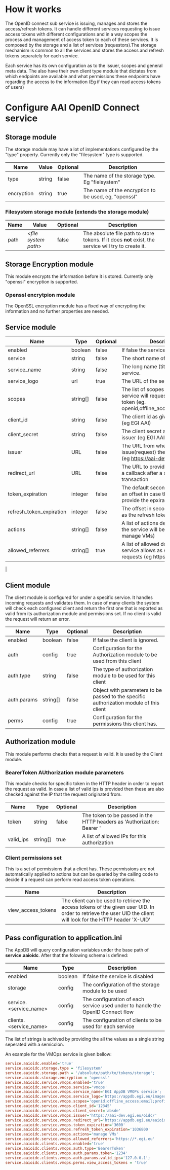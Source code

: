 # How it works

The OpenID connect sub service is issuing, manages and stores the access/refresh tokens. It can handle different services requesting to issue
access tokens with different configurations and in a way scopes the process and management of access token to each of these services. It is composed
by the storage and a list of services (requestors).The storage mechanism is common to all the services and stores the access and refresh tokens separately
for each service.

Each service has its own configuration as to the issuer, scopes and general meta data. The also have their own client type module that dictates
from which endpoints are available and what permissions these endpoints have regarding the access to the information (Eg if they can read access tokens of users)


# Configure AAI OpenID Connect service

## Storage module

The storage module may have a lot of implementations configured by the "type" property. Currently only the "filesystem" type is supported.

|  Name | Value | Optional | Description |
| ------------ | ------------ | ------------ | ------------ |
| type | string | false | The name of the storage type. Eg "fielsystem"|
| encryption | string | true | The name of the encryption to be used, eg, "openssl"|

### Filesystem storage module (extends the storage module)

|  Name | Value | Optional | Description |
| ------------ | ------------ | ------------ | ------------ |
|  path | &lt;*file system path*&gt;  | false  | The absolute file path to store tokens. If it does **not** exist, the service will try to create it. |

## Storage Encryption module

This module encrypts the information before it is stored. Currently only "openssl" encryption is supported.

### Openssl encrytpion module

The OpenSSL encryption module has a fixed way of encrypting the information and no further properties are needed.

##  Service module
|  Name | Type | Optional | Description |
| ------------ | ------------ | ------------ | ------------ |
|  enabled |  boolean  | false  | If false the service is ignored. |
|  service | string  |  false | The short name of the service. |
|  service_name | string  |  false | The long name (title) of the service. |
|  service_logo | url  | true | The URL of the service logo. |
| scopes | string[] | false | The list of scopes under which the service will request a new access token (eg. openid,offline_access,email,profile) |
| client_id | string  |  false | The client id as given by the issuer (eg EGI AAI) |
| client_secret | string | false | The client secret as given by the issuer (eg EGI AAI) |
| issuer | URL | false | The URL from where the sevice will issue(request) the access tokens (eg https://aai-dev.egi.eu/oidc/) |
| redirect_url | URL | false | The URL to provide to the issuer as a callback after a successful transaction |
| token_expiration | integer | false | The default seconds to be used as an offset in case the issuer won't provide the epxiration timestamp |
| refresh_token_expiration | integer | false | The offset in seconds to be used as the refresh token expiration date |
| actions | string[] |  false | A list of actions descriptions that the service will be used for (eg manage VMs) |
| allowed_referrers | string[] | true | A list of allowed domains that the service allows as source of requests (eg https://*.egi.eu) |
|


## Client module

The client module is configured for under a specific service. It handles incoming requests and validates them. In case of many clients
the system will check each configured client and return the first one that is reported as valid from its authorization module and permissions set.
If no client is valid the request will return an error.

| Name | Type | Optional | Description |
| ------------ | ------------ | ------------ | ------------ |
| enabled | boolean | false | If false the client is ignored. |
| auth | config | true | Configuration for the Authorization module to be used from this client |
| auth.type| string | false | The type of authorization module to be used for this client |
| auth.params | string[] | false | Object with parameters to be passed to the specific authorization module of this client |
| perms | config | true | Configuration for the permissions this client has. |

## Authorization module

This module performs checks that a request is valid. It is used by the Client module.

### BearerToken AUthorization module parameters

This module checks for specific token in the HTTP header in order to report the request as valid. In case
a list of valid ips is provided then these are also checked against the IP that the request originated from.

| Name | Type | Optional | Description |
| ------------ | ------------ | ------------ | ------------ |
| token | string | false | The token to be passed in the HTTP headers as 'Authorization: Bearer <TOKEN>'|
| valid_ips | string[] | true | A list of allowed IPs for this authorization|

### Client permissions set

This is a set of permissions that a client has. These permissions are not automatically applied to actions
but can be queried by the calling code to decide if a request can perform read access token operations.

| Name | Description |
| ---- | ----------- |
| view_access_tokens | The client can be used to retrieve the access tokens of the given user UID. In order to retrieve the user UID the client will look for the HTTP header 'X-UID' |

## Pass configuration to application.ini
The AppDB will query configuration variables under the base path of **service.aaioidc**. After that the folowing schema is defined:

| Name | Type | Description |
| ---- | ---- | ----------- |
| enabled | boolean | If false the service is disabled |
| storage | config | The configuration of the storage module to be used |
| service.<service_name> | config | The configuration of each service used under to handle the OpenID Connect flow |
| clients.<service_name> | config | The configuration of clients to be used for each service |

The list of strings is achived by providing the all the values as a single string seperated with a semicolon.

An example for the VMOps service is given bellow:

```ini
service.aaioidc.enabled='true'
service.aaioidc.storage.type = 'filesystem'
service.aaioidc.storage.path = '/absolute/path/to/tokens/storage';
service.aaioidc.storage.encryption = 'openssl'
service.aaioidc.service.vmops.enabled='true'
service.aaioidc.service.vmops.service='vmops'
service.aaioidc.service.vmops.service_name='EGI AppDB VMOPs service';
service.aaioidc.service.vmops.service_logo='https://appdb.egi.eu/images/appdblogo.png';
service.aaioidc.service.vmops.scopes='openid;offline_access;email;profile'
service.aaioidc.service.vmops.client_id='12345'
service.aaioidc.service.vmops.client_secret='absde'
service.aaioidc.service.vmops.issuer='https://aai-dev.egi.eu/oidc/'
service.aaioidc.service.vmops.redirect_url='https://appdb.egi.eu/aaioidc/refreshtoken'
service.aaioidc.service.vmops.token_expiration='3600'
service.aaioidc.service.vmops.refresh_token_expiration='1036800'
service.aaioidc.service.vmops.actions='manage VMs'
service.aaioidc.service.vmops.allowed_referrers='https://*.egi.eu'
service.aaioidc.clients.vmops.enabled='true'
service.aaioidc.clients.vmops.auth.type='BearerToken'
service.aaioidc.clients.vmops.auth.params.token='1234'
service.aaioidc.clients.vmops.auth.params.valid_ips='127.0.0.1';
service.aaioidc.clients.vmops.perms.view_access_tokens = 'true'
```
